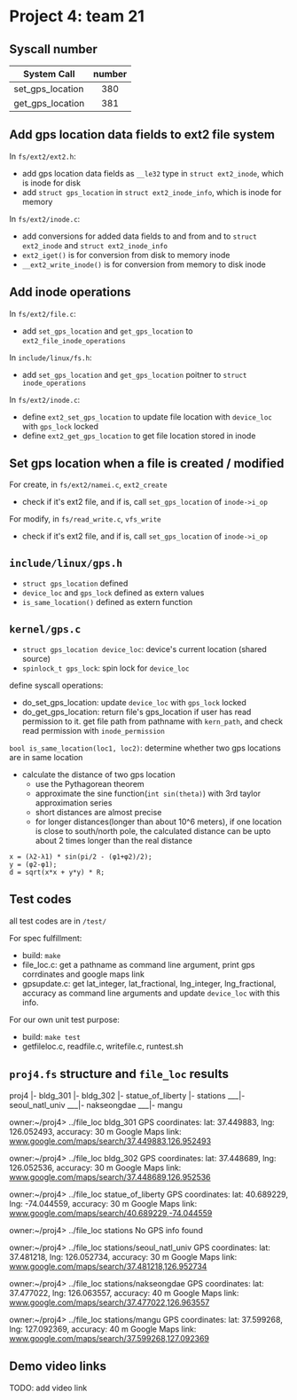 # Project 4: team 21
## Syscall number

| System Call | number |
| -------- | :--------: |
| set_gps_location | 380 |
| get_gps_location | 381 |


## Add gps location data fields to ext2 file system

In `fs/ext2/ext2.h`:
- add gps location data fields as `__le32` type in `struct ext2_inode`, which is inode for disk
- add `struct gps_location` in `struct ext2_inode_info`, which is inode for memory

In `fs/ext2/inode.c`:
- add conversions for added data fields to and from and to `struct ext2_inode` and `struct ext2_inode_info`
- `ext2_iget()` is for conversion from disk to memory inode
- `__ext2_write_inode()` is for conversion from memory to disk inode

## Add inode operations

In `fs/ext2/file.c`:
- add `set_gps_location` and `get_gps_location` to `ext2_file_inode_operations`

In `include/linux/fs.h`:
- add `set_gps_location` and `get_gps_location` poitner to `struct inode_operations`

In `fs/ext2/inode.c`:
- define `ext2_set_gps_location` to update file location with `device_loc` with `gps_lock` locked
- define `ext2_get_gps_location` to get file location stored in inode

## Set gps location when a file is created / modified

For create, in `fs/ext2/namei.c`, `ext2_create`
- check if it's ext2 file, and if is, call `set_gps_location` of `inode->i_op`

For modify, in `fs/read_write.c`, `vfs_write`
- check if it's ext2 file, and if is, call `set_gps_location` of `inode->i_op`

## `include/linux/gps.h`

- `struct gps_location` defined
- `device_loc` and `gps_lock` defined as extern values
- `is_same_location()` defined as extern function 

## `kernel/gps.c`
- `struct gps_location device_loc`: device's current location (shared source)
- `spinlock_t gps_lock`: spin lock for `device_loc`

define syscall operations:
- do_set_gps_location: update `device_loc` with `gps_lock` locked
- do_get_gps_location: return file's gps_location if user has read permission to it. get file path from pathname with `kern_path`, and check read permission with `inode_permission`

`bool is_same_location(loc1, loc2)`: determine whether two gps locations are in same location
- calculate the distance of two gps location
  - use the Pythagorean theorem
  - approximate the sine function(`int sin(theta)`) with 3rd taylor approximation series
  - short distances are almost precise
  - for longer distances(longer than about 10^6 meters), if one location is close to south/north pole, the calculated distance can be upto about 2 times longer than the real distance
```
x = (λ2-λ1) * sin(pi/2 - (φ1+φ2)/2);
y = (φ2-φ1);
d = sqrt(x*x + y*y) * R;
```
## Test codes

all test codes are in `/test/`

For spec fulfillment:
- build: `make`
- file_loc.c: get a pathname as command line argument, print gps corrdinates and google maps link
- gpsupdate.c: get lat_integer, lat_fractional, lng_integer, lng_fractional, accuracy as command line arguments and update `device_loc` with this info.

For our own unit test purpose:
- build: `make test`
- getfileloc.c, readfile.c, writefile.c, runtest.sh


## `proj4.fs` structure and `file_loc` results

proj4
|- bldg_301
|- bldg_302
|- statue_of_liberty
|- stations
___|- seoul_natl_univ
___|- nakseongdae
___|- mangu

owner:~/proj4> ../file_loc bldg_301
GPS coordinates: lat: 37.449883, lng: 126.052493, accuracy: 30 m
Google Maps link: www.google.com/maps/search/37.449883,126.952493

owner:~/proj4> ../file_loc bldg_302
GPS coordinates: lat: 37.448689, lng: 126.052536, accuracy: 30 m
Google Maps link: www.google.com/maps/search/37.448689,126.952536

owner:~/proj4> ../file_loc statue_of_liberty
GPS coordinates: lat: 40.689229, lng: -74.044559, accuracy: 30 m
Google Maps link: www.google.com/maps/search/40.689229,-74.044559

owner:~/proj4> ../file_loc stations
No GPS info found

owner:~/proj4> ../file_loc stations/seoul_natl_univ
GPS coordinates: lat: 37.481218, lng: 126.052734, accuracy: 30 m
Google Maps link: www.google.com/maps/search/37.481218,126.952734

owner:~/proj4> ../file_loc stations/nakseongdae
GPS coordinates: lat: 37.477022, lng: 126.063557, accuracy: 40 m
Google Maps link: www.google.com/maps/search/37.477022,126.963557

owner:~/proj4> ../file_loc stations/mangu
GPS coordinates: lat: 37.599268, lng: 127.092369, accuracy: 40 m
Google Maps link: www.google.com/maps/search/37.599268,127.092369

## Demo video links
TODO: add video link
